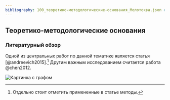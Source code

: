 ```yaml
---
bibliography: 100_теоретико-методологические-основания_Молотоква.json # назовите так свой файл библиографии
---
```


## Теоретико-методологические основания

### Литературный обзор
Одной из центральных работ по данной тематике является статья [@andreevich2015].[^1]
Другим важным исследованием считается работа @chen2012.

![Картинка с графом](Test_picture)

[^1]: Отдельно стоит отметить примененные в статье методы.